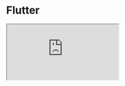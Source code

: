 # Flutter


<iframe src="https://dartpad.dev/embed-inline.html?id=5d70bc1889d055c7a18d35d77874af88&split=80&theme=dark"></iframe>

